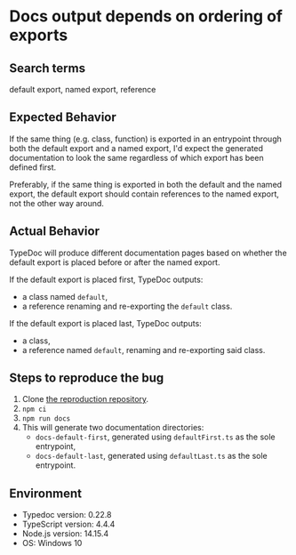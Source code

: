 # Docs output depends on ordering of exports

## Search terms

default export, named export, reference

## Expected Behavior

If the same thing (e.g. class, function) is exported in an entrypoint through
both the default export and a named export, I'd expect the generated
documentation to look the same regardless of which export has been defined
first.

Preferably, if the same thing is exported in both the default and the named
export, the default export should contain references to the named export, not
the other way around.

## Actual Behavior

TypeDoc will produce different documentation pages based on whether the default
export is placed before or after the named export.

If the default export is placed first, TypeDoc outputs:
* a class named `default`,
* a reference renaming and re-exporting the `default` class.

If the default export is placed last, TypeDoc outputs:
* a class,
* a reference named `default`, renaming and re-exporting said class.

## Steps to reproduce the bug

1. Clone [the reproduction
   repository](https://github.com/ejuda/typedoc-default-export-repro).
2. `npm ci`
3. `npm run docs`
4. This will generate two documentation directories:
    - `docs-default-first`, generated using `defaultFirst.ts` as the sole
      entrypoint,
    - `docs-default-last`, generated using `defaultLast.ts` as the sole
      entrypoint.

## Environment

-   Typedoc version: 0.22.8
-   TypeScript version: 4.4.4
-   Node.js version: 14.15.4
-   OS: Windows 10
